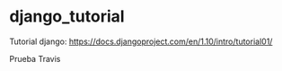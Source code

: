 # django_tutorial
Tutorial django: https://docs.djangoproject.com/en/1.10/intro/tutorial01/

Prueba Travis
